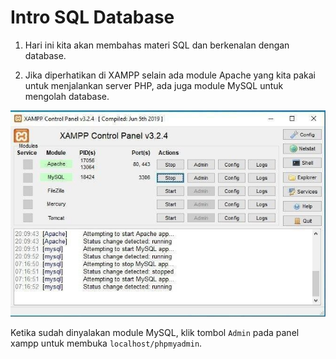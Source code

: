 # Intro SQL Database 

1. Hari ini kita akan membahas materi SQL dan berkenalan dengan database.

2. Jika diperhatikan di XAMPP selain ada module Apache yang kita pakai untuk menjalankan server PHP, ada juga module MySQL untuk mengolah database.
  
  ![XAMPP Control Panel v3.2.4](pict/photo_2020-09-05_19-18-11.jpg "XAMPP Control Panel")

  Ketika sudah dinyalakan module MySQL, klik tombol `Admin` pada panel xampp untuk membuka `localhost/phpmyadmin`.